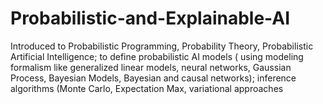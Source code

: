 # Probabilistic-and-Explainable-AI
Introduced to Probabilistic Programming, Probability Theory, Probabilistic Artificial Intelligence; to define probabilistic AI models ( using modeling formalism like generalized linear models, neural networks, Gaussian Process, Bayesian Models, Bayesian and causal networks); inference algorithms (Monte Carlo, Expectation Max, variational approaches
